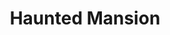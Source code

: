 ---
layout: holga
title: Haunted Mansion
type: photo, holga
description: Personal Photograph
alt: Double exposure of a bright yellow flowering bush over a dark blue sky with a mansion in the background
medium: Medium Format Photograph Print
large-image: haunted-mansion-large.jpg
small-image: haunted-mansion-small.jpg
size: 1790x2500
---